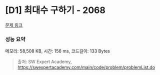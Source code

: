 # [D1] 최대수 구하기 - 2068 

[문제 링크](https://swexpertacademy.com/main/code/problem/problemDetail.do?contestProbId=AV5QQhbqA4QDFAUq) 

### 성능 요약

메모리: 58,508 KB, 시간: 156 ms, 코드길이: 133 Bytes



> 출처: SW Expert Academy, https://swexpertacademy.com/main/code/problem/problemList.do